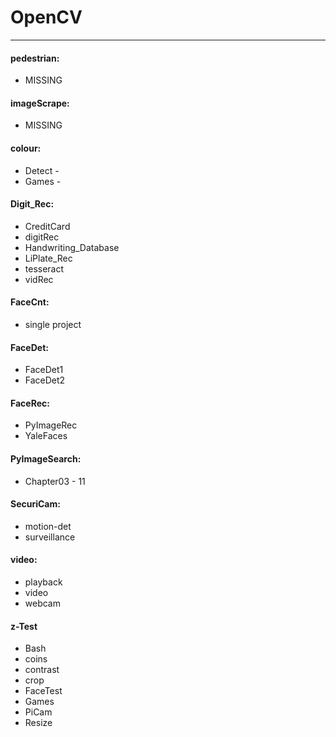 # OpenCV
---------

#### pedestrian:  
- MISSING
 
#### imageScrape:  
- MISSING

#### colour:  
* Detect - 
* Games - 

#### Digit_Rec:  
* CreditCard
* digitRec
* Handwriting_Database
* LiPlate_Rec
* tesseract
* vidRec

#### FaceCnt:  
* single project

#### FaceDet:  
* FaceDet1
* FaceDet2

#### FaceRec:  
* PyImageRec
* YaleFaces

#### PyImageSearch:  
*  Chapter03 - 11

#### SecuriCam:  
* motion-det
* surveillance

#### video:  
* playback
* video
* webcam

#### z-Test
* Bash
* coins
* contrast
* crop
* FaceTest
* Games
* PiCam
* Resize

